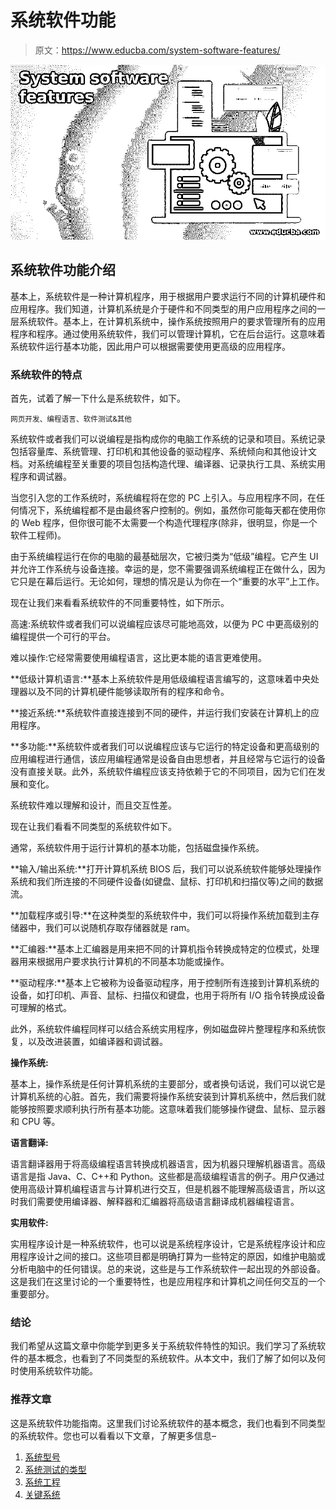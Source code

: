 # 系统软件功能

> 原文：<https://www.educba.com/system-software-features/>

![System software features](img/3c48097b326eaa455908ed136035f418.png)



## 系统软件功能介绍

基本上，系统软件是一种计算机程序，用于根据用户要求运行不同的计算机硬件和应用程序。我们知道，计算机系统是介于硬件和不同类型的用户应用程序之间的一层系统软件。基本上，在计算机系统中，操作系统按照用户的要求管理所有的应用程序和程序。通过使用系统软件，我们可以管理计算机，它在后台运行。这意味着系统软件运行基本功能，因此用户可以根据需要使用更高级的应用程序。

### 系统软件的特点

首先，试着了解一下什么是系统软件，如下。

<small>网页开发、编程语言、软件测试&其他</small>

系统软件或者我们可以说编程是指构成你的电脑工作系统的记录和项目。系统记录包括容量库、系统管理、打印机和其他设备的驱动程序、系统倾向和其他设计文档。对系统编程至关重要的项目包括构造代理、编译器、记录执行工具、系统实用程序和调试器。

当您引入您的工作系统时，系统编程将在您的 PC 上引入。与应用程序不同，在任何情况下，系统编程都不是由最终客户控制的。例如，虽然你可能每天都在使用你的 Web 程序，但你很可能不太需要一个构造代理程序(除非，很明显，你是一个软件工程师)。

由于系统编程运行在你的电脑的最基础层次，它被归类为“低级”编程。它产生 UI 并允许工作系统与设备连接。幸运的是，您不需要强调系统编程正在做什么，因为它只是在幕后运行。无论如何，理想的情况是认为你在一个“重要的水平”上工作。

现在让我们来看看系统软件的不同重要特性，如下所示。

高速:系统软件或者我们可以说编程应该尽可能地高效，以便为 PC 中更高级别的编程提供一个可行的平台。

难以操作:它经常需要使用编程语言，这比更本能的语言更难使用。

**低级计算机语言:**基本上系统软件是用低级编程语言编写的，这意味着中央处理器以及不同的计算机硬件能够读取所有的程序和命令。

**接近系统:**系统软件直接连接到不同的硬件，并运行我们安装在计算机上的应用程序。

**多功能:**系统软件或者我们可以说编程应该与它运行的特定设备和更高级别的应用编程进行通信，该应用编程通常是设备自由思想者，并且经常与它运行的设备没有直接关联。此外，系统软件编程应该支持依赖于它的不同项目，因为它们在发展和变化。

系统软件难以理解和设计，而且交互性差。

现在让我们看看不同类型的系统软件如下。

通常，系统软件用于运行计算机的基本功能，包括磁盘操作系统。

**输入/输出系统:**打开计算机系统 BIOS 后，我们可以说系统软件能够处理操作系统和我们所连接的不同硬件设备(如键盘、鼠标、打印机和扫描仪等)之间的数据流。

**加载程序或引导:**在这种类型的系统软件中，我们可以将操作系统加载到主存储器中，我们可以说随机存取存储器就是 ram。

**汇编器:**基本上汇编器是用来把不同的计算机指令转换成特定的位模式，处理器用来根据用户要求执行计算机的不同基本功能或操作。

**驱动程序:**基本上它被称为设备驱动程序，用于控制所有连接到计算机系统的设备，如打印机、声音、鼠标、扫描仪和键盘，也用于将所有 I/O 指令转换成设备可理解的格式。

此外，系统软件编程同样可以结合系统实用程序，例如磁盘碎片整理程序和系统恢复，以及改进装置，如编译器和调试器。

**操作系统:**

基本上，操作系统是任何计算机系统的主要部分，或者换句话说，我们可以说它是计算机系统的心脏。首先，我们需要将操作系统安装到计算机系统中，然后我们就能够按照要求顺利执行所有基本功能。这意味着我们能够操作键盘、鼠标、显示器和 CPU 等。

**语言翻译:**

语言翻译器用于将高级编程语言转换成机器语言，因为机器只理解机器语言。高级语言是指 Java、C、C++和 Python。这些都是高级编程语言的例子。用户仅通过使用高级计算机编程语言与计算机进行交互，但是机器不能理解高级语言，所以这时我们需要使用编译器、解释器和汇编器将高级语言翻译成机器编程语言。

**实用软件:**

实用程序设计是一种系统软件，也可以说是系统程序设计，它是系统程序设计和应用程序设计之间的接口。这些项目都是明确打算为一些特定的原因，如维护电脑或分析电脑中的任何错误。总的来说，这些是与工作系统软件一起出现的外部设备。这是我们在这里讨论的一个重要特性，也是应用程序和计算机之间任何交互的一个重要部分。

### 结论

我们希望从这篇文章中你能学到更多关于系统软件特性的知识。我们学习了系统软件的基本概念，也看到了不同类型的系统软件。从本文中，我们了解了如何以及何时使用系统软件功能。

### 推荐文章

这是系统软件功能指南。这里我们讨论系统软件的基本概念，我们也看到不同类型的系统软件。您也可以看看以下文章，了解更多信息–

1.  [系统型号](https://www.educba.com/system-models/)
2.  [系统测试的类型](https://www.educba.com/types-of-system-testing/)
3.  [系统工程](https://www.educba.com/system-engineering/)
4.  [关键系统](https://www.educba.com/critical-system/)





